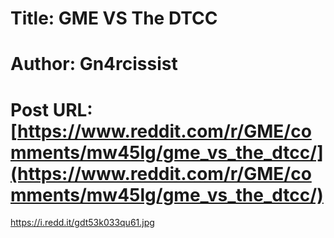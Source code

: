 # Title: GME VS The DTCC
# Author: Gn4rcissist
# Post URL: [https://www.reddit.com/r/GME/comments/mw45lg/gme_vs_the_dtcc/](https://www.reddit.com/r/GME/comments/mw45lg/gme_vs_the_dtcc/)


https://i.redd.it/gdt53k033qu61.jpg